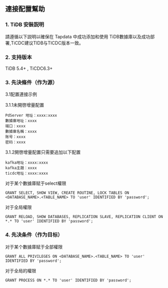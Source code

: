 ## **連接配置幫助**

### **1. TiDB 安裝説明**

請遵循以下説明以確保在 Tapdata 中成功添加和使用 TiDB數據庫以及成功部署,TiCDC建议TIDB与TICDC版本一致。
### **2. 支持版本**
TiDB 5.4+ , TiCDC6.3+

### **3. 先決條件（作为源）**

3.1配置連接示例

3.1.1未開啓增量配置
```
PdServer 地址：xxxx:xxxx
數據庫地址：xxxx
端口：xxxx
數據庫名稱：xxxx
账号：xxxx
密码：xxxx
```
3.1.2開啓增量配置只需要追加以下配置
```
kafka地址：xxxx:xxxx
kafka主題：xxxx
ticdc地址：xxxx:xxxx

```

对于某个數據庫赋于select權限
```
GRANT SELECT, SHOW VIEW, CREATE ROUTINE, LOCK TABLES ON <DATABASE_NAME>.<TABLE_NAME> TO 'user' IDENTIFIED BY 'password';
```
对于全局權限
```
GRANT RELOAD, SHOW DATABASES, REPLICATION SLAVE, REPLICATION CLIENT ON *.* TO 'user' IDENTIFIED BY 'password';
```
###  **4. 先决条件（作为目标）**
对于某个數據庫赋于全部權限
```
GRANT ALL PRIVILEGES ON <DATABASE_NAME>.<TABLE_NAME> TO 'user' IDENTIFIED BY 'password';
```
对于全局的權限
```
GRANT PROCESS ON *.* TO 'user' IDENTIFIED BY 'password';
```
